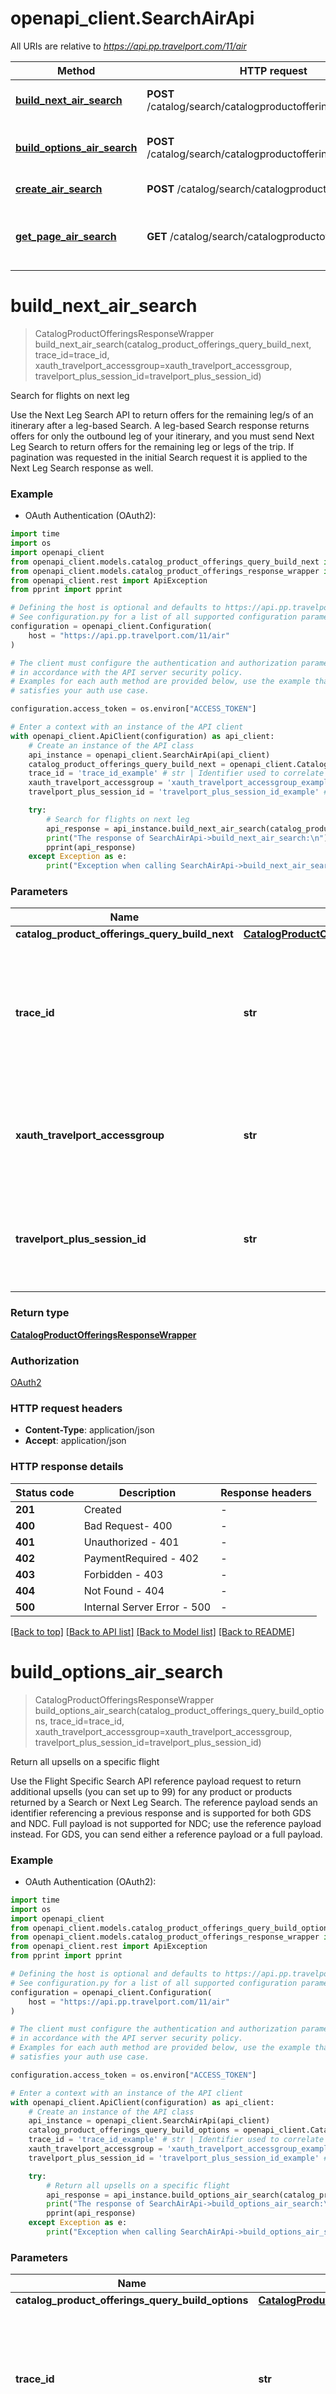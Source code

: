 # openapi_client.SearchAirApi

All URIs are relative to *https://api.pp.travelport.com/11/air*

Method | HTTP request | Description
------------- | ------------- | -------------
[**build_next_air_search**](SearchAirApi.md#build_next_air_search) | **POST** /catalog/search/catalogproductofferings/buildnext | Search for flights on next leg
[**build_options_air_search**](SearchAirApi.md#build_options_air_search) | **POST** /catalog/search/catalogproductofferings/buildoptions | Return all upsells on a specific flight
[**create_air_search**](SearchAirApi.md#create_air_search) | **POST** /catalog/search/catalogproductofferings | Initial flight search
[**get_page_air_search**](SearchAirApi.md#get_page_air_search) | **GET** /catalog/search/catalogproductofferings | Return additional search results (pagination)


# **build_next_air_search**
> CatalogProductOfferingsResponseWrapper build_next_air_search(catalog_product_offerings_query_build_next, trace_id=trace_id, xauth_travelport_accessgroup=xauth_travelport_accessgroup, travelport_plus_session_id=travelport_plus_session_id)

Search for flights on next leg

Use the Next Leg Search API to return offers for the remaining leg/s of an itinerary after a leg-based Search. A leg-based Search response returns offers for only the outbound leg of your itinerary, and you must send Next Leg Search to return offers for the remaining leg or legs of the trip. If pagination was requested in the initial Search request it is applied to the Next Leg Search response as well.

### Example

* OAuth Authentication (OAuth2):
```python
import time
import os
import openapi_client
from openapi_client.models.catalog_product_offerings_query_build_next import CatalogProductOfferingsQueryBuildNext
from openapi_client.models.catalog_product_offerings_response_wrapper import CatalogProductOfferingsResponseWrapper
from openapi_client.rest import ApiException
from pprint import pprint

# Defining the host is optional and defaults to https://api.pp.travelport.com/11/air
# See configuration.py for a list of all supported configuration parameters.
configuration = openapi_client.Configuration(
    host = "https://api.pp.travelport.com/11/air"
)

# The client must configure the authentication and authorization parameters
# in accordance with the API server security policy.
# Examples for each auth method are provided below, use the example that
# satisfies your auth use case.

configuration.access_token = os.environ["ACCESS_TOKEN"]

# Enter a context with an instance of the API client
with openapi_client.ApiClient(configuration) as api_client:
    # Create an instance of the API class
    api_instance = openapi_client.SearchAirApi(api_client)
    catalog_product_offerings_query_build_next = openapi_client.CatalogProductOfferingsQueryBuildNext() # CatalogProductOfferingsQueryBuildNext | 
    trace_id = 'trace_id_example' # str | Identifier used to correlate API invocations across long-running or multi-call business flows. (optional)
    xauth_travelport_accessgroup = 'xauth_travelport_accessgroup_example' # str | Identifies the Travelport access group with which the caller is associated (optional)
    travelport_plus_session_id = 'travelport_plus_session_id_example' # str | Travelport Plus Session ID used to maintain an established agency session (optional)

    try:
        # Search for flights on next leg
        api_response = api_instance.build_next_air_search(catalog_product_offerings_query_build_next, trace_id=trace_id, xauth_travelport_accessgroup=xauth_travelport_accessgroup, travelport_plus_session_id=travelport_plus_session_id)
        print("The response of SearchAirApi->build_next_air_search:\n")
        pprint(api_response)
    except Exception as e:
        print("Exception when calling SearchAirApi->build_next_air_search: %s\n" % e)
```



### Parameters

Name | Type | Description  | Notes
------------- | ------------- | ------------- | -------------
 **catalog_product_offerings_query_build_next** | [**CatalogProductOfferingsQueryBuildNext**](CatalogProductOfferingsQueryBuildNext.md)|  | 
 **trace_id** | **str**| Identifier used to correlate API invocations across long-running or multi-call business flows. | [optional] 
 **xauth_travelport_accessgroup** | **str**| Identifies the Travelport access group with which the caller is associated | [optional] 
 **travelport_plus_session_id** | **str**| Travelport Plus Session ID used to maintain an established agency session | [optional] 

### Return type

[**CatalogProductOfferingsResponseWrapper**](CatalogProductOfferingsResponseWrapper.md)

### Authorization

[OAuth2](../README.md#OAuth2)

### HTTP request headers

 - **Content-Type**: application/json
 - **Accept**: application/json

### HTTP response details
| Status code | Description | Response headers |
|-------------|-------------|------------------|
**201** | Created |  -  |
**400** | Bad Request- 400 |  -  |
**401** | Unauthorized - 401 |  -  |
**402** | PaymentRequired - 402 |  -  |
**403** | Forbidden - 403 |  -  |
**404** | Not Found - 404 |  -  |
**500** | Internal Server Error - 500 |  -  |

[[Back to top]](#) [[Back to API list]](../README.md#documentation-for-api-endpoints) [[Back to Model list]](../README.md#documentation-for-models) [[Back to README]](../README.md)

# **build_options_air_search**
> CatalogProductOfferingsResponseWrapper build_options_air_search(catalog_product_offerings_query_build_options, trace_id=trace_id, xauth_travelport_accessgroup=xauth_travelport_accessgroup, travelport_plus_session_id=travelport_plus_session_id)

Return all upsells on a specific flight

Use the Flight Specific Search API reference payload request to return additional upsells (you can set up to 99) for any product or products returned by a Search or Next Leg Search. The reference payload sends an identifier referencing a previous response and is supported for both GDS and NDC. Full payload is not supported for NDC; use the reference payload instead. For GDS, you can send either a reference payload or a full payload.

### Example

* OAuth Authentication (OAuth2):
```python
import time
import os
import openapi_client
from openapi_client.models.catalog_product_offerings_query_build_options import CatalogProductOfferingsQueryBuildOptions
from openapi_client.models.catalog_product_offerings_response_wrapper import CatalogProductOfferingsResponseWrapper
from openapi_client.rest import ApiException
from pprint import pprint

# Defining the host is optional and defaults to https://api.pp.travelport.com/11/air
# See configuration.py for a list of all supported configuration parameters.
configuration = openapi_client.Configuration(
    host = "https://api.pp.travelport.com/11/air"
)

# The client must configure the authentication and authorization parameters
# in accordance with the API server security policy.
# Examples for each auth method are provided below, use the example that
# satisfies your auth use case.

configuration.access_token = os.environ["ACCESS_TOKEN"]

# Enter a context with an instance of the API client
with openapi_client.ApiClient(configuration) as api_client:
    # Create an instance of the API class
    api_instance = openapi_client.SearchAirApi(api_client)
    catalog_product_offerings_query_build_options = openapi_client.CatalogProductOfferingsQueryBuildOptions() # CatalogProductOfferingsQueryBuildOptions | 
    trace_id = 'trace_id_example' # str | Identifier used to correlate API invocations across long-running or multi-call business flows. (optional)
    xauth_travelport_accessgroup = 'xauth_travelport_accessgroup_example' # str | Identifies the Travelport access group with which the caller is associated (optional)
    travelport_plus_session_id = 'travelport_plus_session_id_example' # str | Travelport Plus Session ID used to maintain an established agency session (optional)

    try:
        # Return all upsells on a specific flight
        api_response = api_instance.build_options_air_search(catalog_product_offerings_query_build_options, trace_id=trace_id, xauth_travelport_accessgroup=xauth_travelport_accessgroup, travelport_plus_session_id=travelport_plus_session_id)
        print("The response of SearchAirApi->build_options_air_search:\n")
        pprint(api_response)
    except Exception as e:
        print("Exception when calling SearchAirApi->build_options_air_search: %s\n" % e)
```



### Parameters

Name | Type | Description  | Notes
------------- | ------------- | ------------- | -------------
 **catalog_product_offerings_query_build_options** | [**CatalogProductOfferingsQueryBuildOptions**](CatalogProductOfferingsQueryBuildOptions.md)|  | 
 **trace_id** | **str**| Identifier used to correlate API invocations across long-running or multi-call business flows. | [optional] 
 **xauth_travelport_accessgroup** | **str**| Identifies the Travelport access group with which the caller is associated | [optional] 
 **travelport_plus_session_id** | **str**| Travelport Plus Session ID used to maintain an established agency session | [optional] 

### Return type

[**CatalogProductOfferingsResponseWrapper**](CatalogProductOfferingsResponseWrapper.md)

### Authorization

[OAuth2](../README.md#OAuth2)

### HTTP request headers

 - **Content-Type**: application/json
 - **Accept**: application/json

### HTTP response details
| Status code | Description | Response headers |
|-------------|-------------|------------------|
**201** | Created |  -  |
**400** | Bad Request- 400 |  -  |
**401** | Unauthorized - 401 |  -  |
**402** | PaymentRequired - 402 |  -  |
**403** | Forbidden - 403 |  -  |
**404** | Not Found - 404 |  -  |
**500** | Internal Server Error - 500 |  -  |

[[Back to top]](#) [[Back to API list]](../README.md#documentation-for-api-endpoints) [[Back to Model list]](../README.md#documentation-for-models) [[Back to README]](../README.md)

# **create_air_search**
> CatalogProductOfferingsResponseWrapper create_air_search(catalog_product_offerings_query_request_wrapper, trace_id=trace_id, xauth_travelport_accessgroup=xauth_travelport_accessgroup, travelport_plus_session_id=travelport_plus_session_id)

Initial flight search

The Search API is the first step in the travel booking workflow. Send a Search request to return offers for flights between the selected cities

### Example

* OAuth Authentication (OAuth2):
```python
import time
import os
import openapi_client
from openapi_client.models.catalog_product_offerings_query_request_wrapper import CatalogProductOfferingsQueryRequestWrapper
from openapi_client.models.catalog_product_offerings_response_wrapper import CatalogProductOfferingsResponseWrapper
from openapi_client.rest import ApiException
from pprint import pprint

# Defining the host is optional and defaults to https://api.pp.travelport.com/11/air
# See configuration.py for a list of all supported configuration parameters.
configuration = openapi_client.Configuration(
    host = "https://api.pp.travelport.com/11/air"
)

# The client must configure the authentication and authorization parameters
# in accordance with the API server security policy.
# Examples for each auth method are provided below, use the example that
# satisfies your auth use case.

configuration.access_token = os.environ["ACCESS_TOKEN"]

# Enter a context with an instance of the API client
with openapi_client.ApiClient(configuration) as api_client:
    # Create an instance of the API class
    api_instance = openapi_client.SearchAirApi(api_client)
    catalog_product_offerings_query_request_wrapper = openapi_client.CatalogProductOfferingsQueryRequestWrapper() # CatalogProductOfferingsQueryRequestWrapper | 
    trace_id = 'trace_id_example' # str | Identifier used to correlate API invocations across long-running or multi-call business flows. (optional)
    xauth_travelport_accessgroup = 'xauth_travelport_accessgroup_example' # str | Identifies the Travelport access group with which the caller is associated (optional)
    travelport_plus_session_id = 'travelport_plus_session_id_example' # str | Travelport Plus Session ID used to maintain an established agency session (optional)

    try:
        # Initial flight search
        api_response = api_instance.create_air_search(catalog_product_offerings_query_request_wrapper, trace_id=trace_id, xauth_travelport_accessgroup=xauth_travelport_accessgroup, travelport_plus_session_id=travelport_plus_session_id)
        print("The response of SearchAirApi->create_air_search:\n")
        pprint(api_response)
    except Exception as e:
        print("Exception when calling SearchAirApi->create_air_search: %s\n" % e)
```



### Parameters

Name | Type | Description  | Notes
------------- | ------------- | ------------- | -------------
 **catalog_product_offerings_query_request_wrapper** | [**CatalogProductOfferingsQueryRequestWrapper**](CatalogProductOfferingsQueryRequestWrapper.md)|  | 
 **trace_id** | **str**| Identifier used to correlate API invocations across long-running or multi-call business flows. | [optional] 
 **xauth_travelport_accessgroup** | **str**| Identifies the Travelport access group with which the caller is associated | [optional] 
 **travelport_plus_session_id** | **str**| Travelport Plus Session ID used to maintain an established agency session | [optional] 

### Return type

[**CatalogProductOfferingsResponseWrapper**](CatalogProductOfferingsResponseWrapper.md)

### Authorization

[OAuth2](../README.md#OAuth2)

### HTTP request headers

 - **Content-Type**: application/json
 - **Accept**: application/json

### HTTP response details
| Status code | Description | Response headers |
|-------------|-------------|------------------|
**201** | Created |  -  |
**400** | Bad Request- 400 |  -  |
**401** | Unauthorized - 401 |  -  |
**402** | PaymentRequired - 402 |  -  |
**403** | Forbidden - 403 |  -  |
**404** | Not Found - 404 |  -  |
**500** | Internal Server Error - 500 |  -  |

[[Back to top]](#) [[Back to API list]](../README.md#documentation-for-api-endpoints) [[Back to Model list]](../README.md#documentation-for-models) [[Back to README]](../README.md)

# **get_page_air_search**
> CatalogProductOfferingsResponseWrapper get_page_air_search(identifier=identifier, page_number=page_number, view=view, trace_id=trace_id, xauth_travelport_accessgroup=xauth_travelport_accessgroup, travelport_plus_session_id=travelport_plus_session_id)

Return additional search results (pagination)

The optional pagination feature is supported for Search and Next Leg Search. Pagination allows you to control the number of offers returned in the initial response, which can affect response time. To request pagination, send offersPerPage in the initial Search request payload. All offers are cached on the server, but only the number sent in offersPerPage is returned in the initial response. For example, if offersPerPage is set to 5, only the first 5 offers are returned in the initial response. (An offer is a set of products that are each available at the same unique price point and same terms and conditions.) To retrieve the second and subsequent pages of search results, send the POST request above to the endpoint used for the initial Search or Next Leg Search request with the transaction identifier from that response.

### Example

* OAuth Authentication (OAuth2):
```python
import time
import os
import openapi_client
from openapi_client.models.catalog_product_offerings_response_wrapper import CatalogProductOfferingsResponseWrapper
from openapi_client.rest import ApiException
from pprint import pprint

# Defining the host is optional and defaults to https://api.pp.travelport.com/11/air
# See configuration.py for a list of all supported configuration parameters.
configuration = openapi_client.Configuration(
    host = "https://api.pp.travelport.com/11/air"
)

# The client must configure the authentication and authorization parameters
# in accordance with the API server security policy.
# Examples for each auth method are provided below, use the example that
# satisfies your auth use case.

configuration.access_token = os.environ["ACCESS_TOKEN"]

# Enter a context with an instance of the API client
with openapi_client.ApiClient(configuration) as api_client:
    # Create an instance of the API class
    api_instance = openapi_client.SearchAirApi(api_client)
    identifier = 'A0656EFF-FAF4-456F-B061-0161008D7C4E' # str | The Identifier of the Offerings from which a page is to be returned (optional)
    page_number = '2' # str | The page number to be returned (optional)
    view = 'detail' # str | The view.  Either detail or summary. (optional)
    trace_id = 'trace_id_example' # str | Identifier used to correlate API invocations across long-running or multi-call business flows. (optional)
    xauth_travelport_accessgroup = 'xauth_travelport_accessgroup_example' # str | Identifies the Travelport access group with which the caller is associated (optional)
    travelport_plus_session_id = 'travelport_plus_session_id_example' # str | Travelport Plus Session ID used to maintain an established agency session (optional)

    try:
        # Return additional search results (pagination)
        api_response = api_instance.get_page_air_search(identifier=identifier, page_number=page_number, view=view, trace_id=trace_id, xauth_travelport_accessgroup=xauth_travelport_accessgroup, travelport_plus_session_id=travelport_plus_session_id)
        print("The response of SearchAirApi->get_page_air_search:\n")
        pprint(api_response)
    except Exception as e:
        print("Exception when calling SearchAirApi->get_page_air_search: %s\n" % e)
```



### Parameters

Name | Type | Description  | Notes
------------- | ------------- | ------------- | -------------
 **identifier** | **str**| The Identifier of the Offerings from which a page is to be returned | [optional] 
 **page_number** | **str**| The page number to be returned | [optional] 
 **view** | **str**| The view.  Either detail or summary. | [optional] 
 **trace_id** | **str**| Identifier used to correlate API invocations across long-running or multi-call business flows. | [optional] 
 **xauth_travelport_accessgroup** | **str**| Identifies the Travelport access group with which the caller is associated | [optional] 
 **travelport_plus_session_id** | **str**| Travelport Plus Session ID used to maintain an established agency session | [optional] 

### Return type

[**CatalogProductOfferingsResponseWrapper**](CatalogProductOfferingsResponseWrapper.md)

### Authorization

[OAuth2](../README.md#OAuth2)

### HTTP request headers

 - **Content-Type**: Not defined
 - **Accept**: application/json

### HTTP response details
| Status code | Description | Response headers |
|-------------|-------------|------------------|
**200** | OK Successful Response |  -  |
**400** | Bad Request- 400 |  -  |
**401** | Unauthorized - 401 |  -  |
**402** | PaymentRequired - 402 |  -  |
**403** | Forbidden - 403 |  -  |
**404** | Not Found - 404 |  -  |
**500** | Internal Server Error - 500 |  -  |

[[Back to top]](#) [[Back to API list]](../README.md#documentation-for-api-endpoints) [[Back to Model list]](../README.md#documentation-for-models) [[Back to README]](../README.md)

